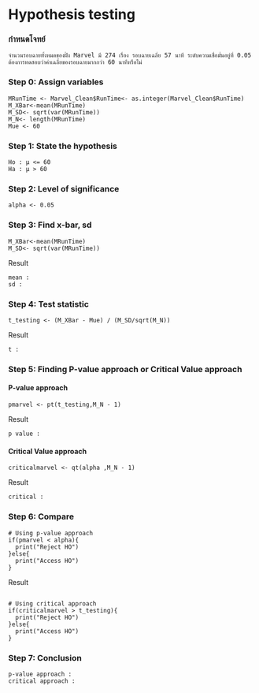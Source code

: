 # Hypothesis testing

### กำหนดโจทย์
```
จำนวนรอบฉายทั้งหมดของฝั่ง Marvel มี 274 เรื่อง รอบฉายเฉลี่ย 57 นาที ระดับความเชื่อมั่นอยู่ที่ 0.05 ต้องการทดสอบว่าค่าเฉลี่ยของรอบฉายมากกว่า 60 นาทีหรือไม่
```

### Step 0: Assign variables
```
MRunTime <- Marvel_Clean$RunTime<- as.integer(Marvel_Clean$RunTime)
M_XBar<-mean(MRunTime)
M_SD<- sqrt(var(MRunTime))
M_N<- length(MRunTime)
Mue <- 60
```

### Step 1: State the hypothesis

```
Ho : μ <= 60
Ha : μ > 60
```

### Step 2: Level of significance

```
alpha <- 0.05
```

### Step 3: Find x-bar, sd

```
M_XBar<-mean(MRunTime)
M_SD<- sqrt(var(MRunTime))
```
Result

```
mean :
sd : 
```

### Step 4: Test statistic
```
t_testing <- (M_XBar - Mue) / (M_SD/sqrt(M_N))
```
Result
```
t :
```

### Step 5: Finding P-value approach or Critical Value approach
#### P-value approach
```
pmarvel <- pt(t_testing,M_N - 1)
```
Result
```
p value :
```

#### Critical Value approach
```
criticalmarvel <- qt(alpha ,M_N - 1)
```
Result
```
critical :
```

### Step 6: Compare
```
# Using p-value approach
if(pmarvel < alpha){
  print("Reject HO")
}else{
  print("Access HO")
}
```
Result
```

```
```
# Using critical approach
if(criticalmarvel > t_testing){
  print("Reject HO")
}else{
  print("Access HO")
}
```
### Step 7: Conclusion
```
p-value approach :
critical approach :
```
